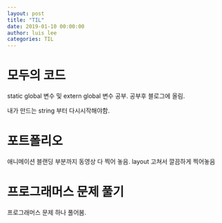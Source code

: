 ```yaml
---
layout: post
title: "TIL"
date: 2019-01-10 00:00:00
author: luis lee
categories: TIL
---
```


# 모두의 코드

static global 변수 및 extern global 변수 공부.
공부후 블로그에 올림.

내가 만드는 string 부터 다시시작해야함.

# 포트폴리오

애니메이션 블랜딩 부분까지 동영상 다 찍어 놓음.
layout 고쳐서 깔끔하게 찍어놓음

# 프로그래머스 문제 풀기

프로그래머스 문제 하나 풀어봄.
